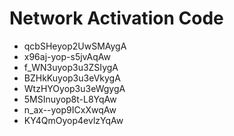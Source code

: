 # Network Activation Code
* qcbSHeyop2UwSMAygA
* x96aj-yop-s5jvAqAw
* f_WN3uyop3u3ZSIygA
* BZHkKuyop3u3eVkygA
* WtzHYOyop3u3eWgygA
* 5MSInuyop8t-L8YqAw
* n_ax--yop9ICxXwqAw
* KY4QmOyop4evlzYqAw